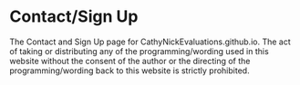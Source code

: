 # Contact/Sign Up
The Contact and Sign Up page for CathyNickEvaluations.github.io. The act of taking or distributing any of the programming/wording used in this website without the consent of the author or the directing of the programming/wording back to this website is strictly prohibited.
